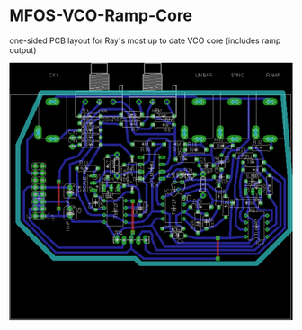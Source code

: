 # MFOS-VCO-Ramp-Core
one-sided PCB layout for Ray's most up to date VCO core (includes ramp output)

![layout](mfos_ramp_core.png)

